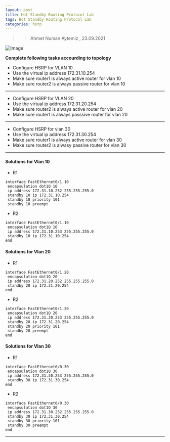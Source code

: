 ```yaml
---
layout: post
title: Hot Standby Routing Protocol Lab
tags: Hot Standby Routing Protocol Lab
categories: hsrp
---
```


>> Ahmet Numan Aytemiz , 23.09.2021

![Image](/img/hsrp_lab.PNG)

**Complete following tasks accourding to topology**

- Configure HSRP for VLAN 10
- Use the virtual ip address 172.31.10.254
- Make sure router1 is always active router for vlan 10
- Make sure router2 is always passive router for vlan 10

---

- Configure HSRP for VLAN 20
- Use the virtual ip address 172.31.20.254
- Make sure router2 is always active router for vlan 20
- Make sure router1 is always passsive router for vlan 20

---

- Configure HSRP for vlan 30
- Use the virtual ip address 172.31.30.254
- Make sure router1 is always active router for vlan 30
- Make sure router2 is alwasy passive router for vlan 30

---


#### Solutions for Vlan 10

- R1

```
interface FastEthernet0/1.10
 encapsulation dot1Q 10
 ip address 172.31.10.252 255.255.255.0
 standby 10 ip 172.31.10.254
 standby 10 priority 101
 standby 10 preempt

```

- R2

```
interface FastEthernet0/1.10
 encapsulation dot1Q 10
 ip address 172.31.10.253 255.255.255.0
 standby 10 ip 172.31.10.254
end
```

#### Solutions for Vlan 20

- R1 

```
interface FastEthernet0/1.20
 encapsulation dot1Q 20
 ip address 172.31.20.252 255.255.255.0
 standby 20 ip 172.31.20.254
end

```

- R2 

```
interface FastEthernet0/1.20
 encapsulation dot1Q 20
 ip address 172.31.20.253 255.255.255.0
 standby 20 ip 172.31.20.254
 standby 20 priority 101
 standby 20 preempt
end

```

#### Solutions for Vlan 30

- R1

```
interface FastEthernet0/0.30
 encapsulation dot1Q 30
 ip address 172.31.30.253 255.255.255.0
 standby 30 ip 172.31.30.254
end

```

- R2

```
interface FastEthernet0/0.30
 encapsulation dot1Q 30
 ip address 172.31.30.252 255.255.255.0
 standby 30 ip 172.31.30.254
 standby 30 priority 101
 standby 30 preempt
end
```

---

